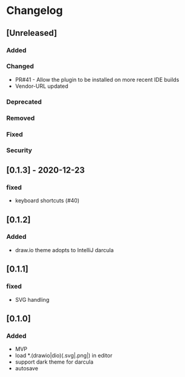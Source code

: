 
# Changelog

## [Unreleased]

### Added

### Changed

* PR#41 - Allow the plugin to be installed on more recent IDE builds 
* Vendor-URL updated

### Deprecated

### Removed

### Fixed

### Security

## [0.1.3] - 2020-12-23

### fixed
- keyboard shortcuts (#40)

## [0.1.2]

### Added
- draw.io theme adopts to IntelliJ darcula

## [0.1.1]

### fixed
- SVG handling

## [0.1.0]

### Added
-   MVP
-   load *.(drawio|dio)(.svg|.png|) in editor
-   support dark theme for darcula
-   autosave


